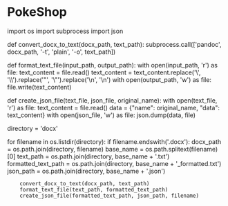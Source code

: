 # PokeShop

import os
import subprocess
import json

def convert_docx_to_text(docx_path, text_path):
    subprocess.call(['pandoc', docx_path, '-t', 'plain', '-o', text_path])

def format_text_file(input_path, output_path):
    with open(input_path, 'r') as file:
        text_content = file.read()
    text_content = text_content.replace('\\', '\\\\').replace('"', '\\"').replace('\n', '\\n')
    with open(output_path, 'w') as file:
        file.write(text_content)

def create_json_file(text_file, json_file, original_name):
    with open(text_file, 'r') as file:
        text_content = file.read()
    data = {"name": original_name, "data": text_content}
    with open(json_file, 'w') as file:
        json.dump(data, file)

directory = 'docx'

for filename in os.listdir(directory):
    if filename.endswith('.docx'):
        docx_path = os.path.join(directory, filename)
        base_name = os.path.splitext(filename)[0]
        text_path = os.path.join(directory, base_name + '.txt')
        formatted_text_path = os.path.join(directory, base_name + '_formatted.txt')
        json_path = os.path.join(directory, base_name + '.json')

        convert_docx_to_text(docx_path, text_path)
        format_text_file(text_path, formatted_text_path)
        create_json_file(formatted_text_path, json_path, filename)
